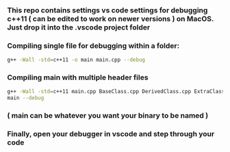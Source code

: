 ### This repo contains settings vs code settings for debugging c++11 ( can be edited to work on newer versions ) on MacOS. Just drop it into the .vscode project folder
### Compiling single file for debugging within a folder:
```sh
g++ -Wall -std=c++11 -o main main.cpp --debug
```
### Compiling main with multiple header files
```sh
g++ -Wall -std=c++11 main.cpp BaseClass.cpp DerivedClass.cpp ExtraClass.cpp -o
main --debug
```
### ( main can be whatever you want your binary to be named )
### Finally, open your debugger in vscode and step through your code